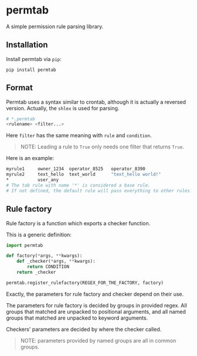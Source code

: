# permtab

A simple permission rule parsing library.

## Installation

Install permtab via `pip`:

```console
pip install permtab
```

## Format

Permtab uses a syntax similar to crontab, although it is actually a reversed version. Actually, the `shlex` is used for parsing.

```bash
# *.permtab
<rulename> <filter...>
```

Here `filter` has the same meaning with `rule` and `condition`.

> NOTE: Leading a rule to `True` only needs one filter that returns `True`.

Here is an example:

```bash
myrule1     owner_1234  operator_8525   operator_8390
myrule2     text_hello  text_world      "text_hello world!"
*           user_any
# The tab rule with name '*' is considered a base rule.
# If not defined, the default rule will pass everything to other rules.
```

## Rule factory

Rule factory is a function which exports a checker function.

This is a generic definition:

```python
import permtab

def factory(*args, **kwargs):
    def _checker(*args, **kwargs):
        return CONDITION
    return _checker

permtab.register_rulefactory(REGEX_FOR_THE_FACTORY, factory)
```

Exactly, the parameters for rule factory and checker depend on their use.

The parameters for rule factory is decided by groups in provided regex.
All groups that matched are unpacked to positional arguments, and all named
groups that matched are unpacked to keyword arguments.

Checkers' parameters are decided by where the checker called.

> NOTE: parameters provided by named groups are all in common groups.

